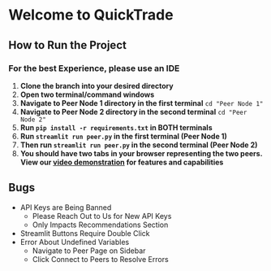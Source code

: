 # Welcome to QuickTrade
## How to Run the Project
### For the best Experience, please use an IDE
1. **Clone the branch into your desired directory**
2. **Open two terminal/command windows**
3. **Navigate to Peer Node 1 directory in the first terminal** `cd "Peer Node 1"`
4. **Navigate to Peer Node 2 directory in the second terminal** `cd "Peer Node 2"`
5. **Run `pip install -r requirements.txt` in BOTH terminals**
6. **Run `streamlit run peer.py` in the first terminal (Peer Node 1)**
7. **Then run `streamlit run peer.py` in the second terminal (Peer Node 2)**
8. **You should have two tabs in your browser representing the two peers. View our [video demonstration](https://youtu.be/oYR4N1X3JYc?si=qc88uTLmpnAbVsre) for features and capabilities**

## Bugs
- API Keys are Being Banned
  - Please Reach Out to Us for New API Keys
  - Only Impacts Recommendations Section
- Streamlit Buttons Require Double Click
- Error About Undefined Variables
  - Navigate to Peer Page on Sidebar
  - Click Connect to Peers to Resolve Errors
  
